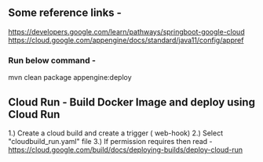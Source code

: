 
## Some reference links -
https://developers.google.com/learn/pathways/springboot-google-cloud
https://cloud.google.com/appengine/docs/standard/java11/config/appref


### Run below command - 
mvn clean package appengine:deploy

## Cloud Run - Build Docker Image and deploy using Cloud Run

   1.) Create a cloud build and create a trigger ( web-hook)
   2.) Select "cloudbuild_run.yaml" file
   3.) If permission requires then read - https://cloud.google.com/build/docs/deploying-builds/deploy-cloud-run


